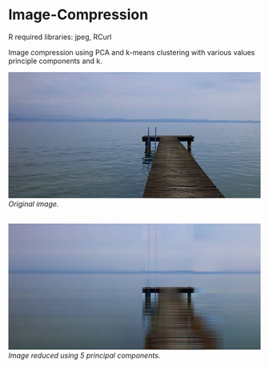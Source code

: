 # Image-Compression

R required libraries: jpeg, RCurl

Image compression using PCA and k-means clustering with various values principle components and k.

![original](original.jpeg) <br > *Original image.*
<br > <br >

![pca5](pca.jpeg) <br > *Image reduced using 5 principal components.*
<br > <br >



